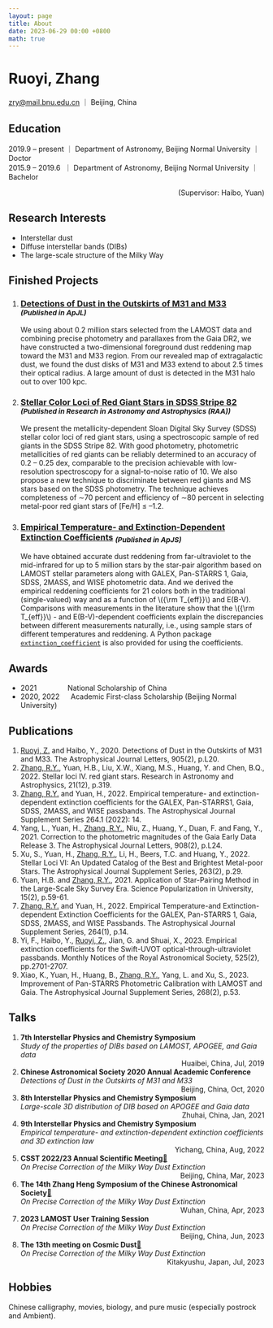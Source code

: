 ```yaml
---
layout: page
title: About
date: 2023-06-29 00:00 +0800
math: true
---
```



# Ruoyi, Zhang
zry@mail.bnu.edu.cn ｜ Beijing, China


## Education  
2019.9 – present ｜ Department of Astronomy, Beijing Normal University ｜ Doctor  
2015.9 – 2019.6 &nbsp;｜ Department of Astronomy, Beijing Normal University ｜ Bachelor  
<div style="text-align:right;">
    (Supervisor: Haibo, Yuan)
</div>

## Research Interests
- Interstellar dust  
- Diffuse interstellar bands (DIBs)  
- The large-scale structure of the Milky Way


## Finished Projects

1.	### [Detections of Dust in the Outskirts of M31 and M33](https://iopscience.iop.org/article/10.3847/2041-8213/abccc4) <sub>*(Published in ApJL)*</sub>
    We using about 0.2 million stars selected from the LAMOST data and combining precise photometry and parallaxes from the Gaia DR2, we have constructed a two-dimensional foreground dust reddening map toward the M31 and M33 region. From our revealed map of extragalactic dust, we found the dust disks of M31 and M33 extend to about 2.5 times their optical radius. A large amount of dust is detected in the M31 halo out to over 100 kpc.

2.	### [Stellar Color Loci of Red Giant Stars in SDSS Stripe 82](https://iopscience.iop.org/article/10.1088/1674-4527/21/12/319) <sub>*(Published in Research in Astronomy and Astrophysics (RAA))*</sub>
    We present the metallicity-dependent Sloan Digital Sky Survey (SDSS) stellar color loci of red giant stars, using a spectroscopic sample of red giants in the SDSS Stripe 82. With good photometry, photometric metallicities of red giants can be reliably determined to an accuracy of 0.2 – 0.25 dex, comparable to the precision achievable with low-resolution spectroscopy for a signal-to-noise ratio of 10. We also propose a new technique to discriminate between red giants and MS stars based on the SDSS photometry. The technique achieves completeness of ∼70 percent and efficiency of ∼80 percent in selecting metal-poor red giant stars of \[Fe/H\] ≤ –1.2.

3.	### [Empirical Temperature- and Extinction-Dependent Extinction Coefficients](https://iopscience.iop.org/article/10.3847/1538-4365/ac9dfa) <sub>*(Published in ApJS)*</sub>
    We have obtained accurate dust reddening from far-ultraviolet to the mid-infrared for up to 5 million stars by the star-pair algorithm based on LAMOST stellar parameters along with GALEX, Pan-STARRS 1, Gaia, SDSS, 2MASS, and WISE photometric data. And we derived the empirical reddening coefficients for 21 colors both in the traditional (single-valued) way and as a function of \\\({\rm T_{eff}}\\\) and E(B-V). Comparisons with measurements in the literature show that the \\\({\rm T_{eff}}\\\) - and E(B-V)-dependent coefficients explain the discrepancies between different measurements naturally, i.e., using sample stars of different temperatures and reddening. A Python package [`extinction_coefficient`](https://github.com/vnohhf/extinction_coefficient) is also provided for using the coefficients.


## Awards
+ 2021 &emsp;&emsp;&emsp;&ensp;&nbsp;  National Scholarship of China
+ 2020, 2022 &emsp;                    Academic First-class Scholarship (Beijing Normal University)


## Publications
1.	<u>Ruoyi, Z.</u> and Haibo, Y., 2020. Detections of Dust in the Outskirts of M31 and M33. The Astrophysical Journal Letters, 905(2), p.L20.
2.	<u>Zhang, R.Y.</u>, Yuan, H.B., Liu, X.W., Xiang, M.S., Huang, Y. and Chen, B.Q., 2022. Stellar loci IV. red giant stars. Research in Astronomy and Astrophysics, 21(12), p.319.
3.	<u>Zhang, R.Y.</u> and Yuan, H., 2022. Empirical temperature- and extinction-dependent extinction coefficients for the GALEX, Pan-STARRS1, Gaia, SDSS, 2MASS, and WISE passbands. The Astrophysical Journal Supplement Series 264.1 (2022): 14.
4.	Yang, L., Yuan, H., <u>Zhang, R.Y.</u>, Niu, Z., Huang, Y., Duan, F. and Fang, Y., 2021. Correction to the photometric magnitudes of the Gaia Early Data Release 3. The Astrophysical Journal Letters, 908(2), p.L24.
5.	Xu, S., Yuan, H., <u>Zhang, R.Y.</u>, Li, H., Beers, T.C. and Huang, Y., 2022. Stellar Loci VI: An Updated Catalog of the Best and Brightest Metal-poor Stars. The Astrophysical Journal Supplement Series, 263(2), p.29.
6.	Yuan, H.B. and <u>Zhang, R.Y.</u>, 2021. Application of Star-Pairing Method in the Large-Scale Sky Survey Era. Science Popularization in University, 15(2), p.59-61.
7.	<u>Zhang, R.Y.</u> and Yuan, H., 2022. Empirical Temperature-and Extinction-dependent Extinction Coefficients for the GALEX, Pan-STARRS 1, Gaia, SDSS, 2MASS, and WISE Passbands. The Astrophysical Journal Supplement Series, 264(1), p.14.
8.	Yi, F., Haibo, Y., <u>Ruoyi, Z.</u>, Jian, G. and Shuai, X., 2023. Empirical extinction coefficients for the Swift-UVOT optical-through-ultraviolet passbands. Monthly Notices of the Royal Astronomical Society, 525(2), pp.2701-2707.
9.	Xiao, K., Yuan, H., Huang, B., <u>Zhang, R.Y.</u>, Yang, L. and Xu, S., 2023. Improvement of Pan-STARRS Photometric Calibration with LAMOST and Gaia. The Astrophysical Journal Supplement Series, 268(2), p.53.


## Talks
1.	**7th Interstellar Physics and Chemistry Symposium**  
    *Study of the properties of DIBs based on LAMOST, APOGEE, and Gaia data*  
    <div style="text-align:right;"> Huaibei, China, Jul, 2019 </div>
2.	**Chinese Astronomical Society 2020 Annual Academic Conference**  
    *Detections of Dust in the Outskirts of M31 and M33*   
    <div style="text-align:right;"> Beijing, China, Oct, 2020 </div>
3.	**8th Interstellar Physics and Chemistry Symposium**    
    *Large-scale 3D distribution of DIB based on APOGEE and Gaia data*  
    <div style="text-align:right;"> Zhuhai, China, Jan, 2021 </div>
4.	**9th Interstellar Physics and Chemistry Symposium**    
    *Empirical temperature- and extinction-dependent extinction coefficients and 3D extinction law*  
    <div style="text-align:right;"> Yichang, China, Aug, 2022 </div>
5.	**CSST 2022/23 Annual Scientific Meeting[🔗](https://csst2023.casconf.cn)**    
    *On Precise Correction of the Milky Way Dust Extinction*  
    <div style="text-align:right;"> Beijing, China, Mar, 2023 </div>
6.	**The 14th Zhang Heng Symposium of the Chinese Astronomical Society[🔗](https://zhangheng2023.casconf.cn)**   
    *On Precise Correction of the Milky Way Dust Extinction*   
    <div style="text-align:right;"> Wuhan, China, Apr, 2023 </div>  
7.  **2023 LAMOST User Training Session**   
    *On Precise Correction of the Milky Way Dust Extinction*    
    <div style="text-align:right;"> Beijing, China, Jun, 2023 </div>
8.  **The 13th meeting on Cosmic Dust[🔗](https://www.cps-jp.org/~dust/Welcome.html)**   
    *On Precise Correction of the Milky Way Dust Extinction*    
    <div style="text-align:right;"> Kitakyushu, Japan, Jul, 2023 </div>  

## Hobbies
Chinese calligraphy, movies, biology, and pure music (especially postrock and Ambient).

